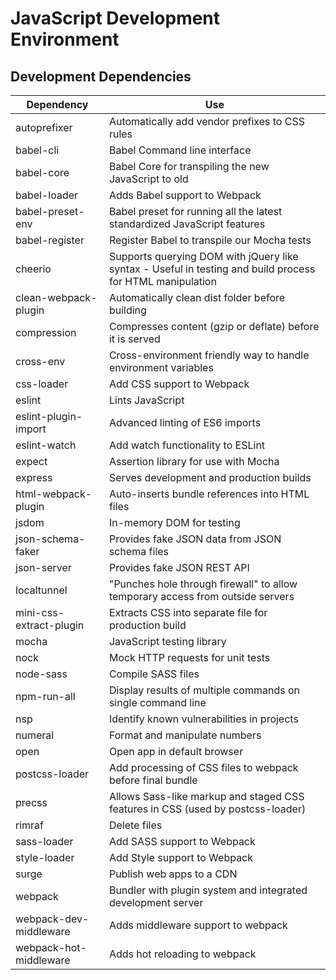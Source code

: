 # JavaScript Development Environment

## Development Dependencies

| **Dependency**              | **Use**                                                                                                   |
| --------------------------- | --------------------------------------------------------------------------------------------------------- |
| autoprefixer                | Automatically add vendor prefixes to CSS rules                                                            |
| babel-cli                   | Babel Command line interface                                                                              |
| babel-core                  | Babel Core for transpiling the new JavaScript to old                                                      |
| babel-loader                | Adds Babel support to Webpack                                                                             |
| babel-preset-env            | Babel preset for running all the latest standardized JavaScript features                                  |
| babel-register              | Register Babel to transpile our Mocha tests                                                               |
| cheerio                     | Supports querying DOM with jQuery like syntax - Useful in testing and build process for HTML manipulation |
| clean-webpack-plugin        | Automatically clean dist folder before building                                                           |
| compression                 | Compresses content (gzip or deflate) before it is served                                                  |
| cross-env                   | Cross-environment friendly way to handle environment variables                                            |
| css-loader                  | Add CSS support to Webpack                                                                                |
| eslint                      | Lints JavaScript                                                                                          |
| eslint-plugin-import        | Advanced linting of ES6 imports                                                                           |
| eslint-watch                | Add watch functionality to ESLint                                                                         |
| expect                      | Assertion library for use with Mocha                                                                      |
| express                     | Serves development and production builds                                                                  |
| html-webpack-plugin         | Auto-inserts bundle references into HTML files                                                            |
| jsdom                       | In-memory DOM for testing                                                                                 |
| json-schema-faker           | Provides fake JSON data from JSON schema files                                                            |
| json-server                 | Provides fake JSON REST API                                                                               |
| localtunnel                 | "Punches hole through firewall" to allow temporary access from outside servers                            |
| mini-css-extract-plugin     | Extracts CSS into separate file for production build                                                      |
| mocha                       | JavaScript testing library                                                                                |
| nock                        | Mock HTTP requests for unit tests                                                                         |
| node-sass                   | Compile SASS files                                                                                        |
| npm-run-all                 | Display results of multiple commands on single command line                                               |
| nsp                         | Identify known vulnerabilities in projects                                                                |
| numeral                     | Format and manipulate numbers                                                                             |
| open                        | Open app in default browser                                                                               |
| postcss-loader              | Add processing of CSS files to webpack before final bundle                                                |
| precss                      | Allows Sass-like markup and staged CSS features in CSS (used by postcss-loader)                           |
| rimraf                      | Delete files                                                                                              |
| sass-loader                 | Add SASS support to Webpack                                                                               |
| style-loader                | Add Style support to Webpack                                                                              |
| surge                       | Publish web apps to a CDN                                                                                 |
| webpack                     | Bundler with plugin system and integrated development server                                              |
| webpack-dev-middleware      | Adds middleware support to webpack                                                                        |
| webpack-hot-middleware      | Adds hot reloading to webpack                                                                             |
